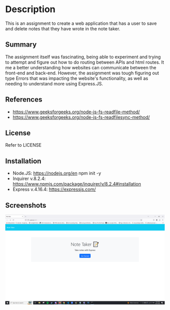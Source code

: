 # Description

This is an assignment to create a web application that has a user to save and delete notes that they have wrote in the note taker.

## Summary

The assignment itself was fascinating, being able to experiment and trying to attempt and figure out how to do routing between APIs and html routes. It me a better understanding how websites can communicate between the front-end and back-end. However, the assignment was tough figuring out type Errors that was impacting the website's functionality, as well as needing to understand more using Express.JS.

## References

- https://www.geeksforgeeks.org/node-js-fs-readfile-method/
- https://www.geeksforgeeks.org/node-js-fs-readfilesync-method/

## License

Refer to LICENSE

## Installation

- Node.JS: https://nodejs.org/en npm init -y
- Inquirer v.8.2.4: https://www.npmjs.com/package/inquirer/v/8.2.4#installation
- Express v.4.16.4: https://expressjs.com/

## Screenshots

![Alt text](image.png)
